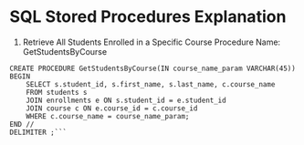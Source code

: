 # SQL Stored Procedures Explanation
1. Retrieve All Students Enrolled in a Specific Course
Procedure Name: GetStudentsByCourse

```DELIMITER //
CREATE PROCEDURE GetStudentsByCourse(IN course_name_param VARCHAR(45))
BEGIN
    SELECT s.student_id, s.first_name, s.last_name, c.course_name
    FROM students s
    JOIN enrollments e ON s.student_id = e.student_id
    JOIN course c ON e.course_id = c.course_id
    WHERE c.course_name = course_name_param;
END //
DELIMITER ;```


